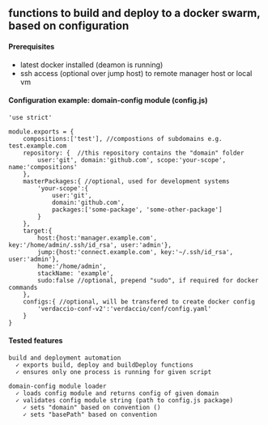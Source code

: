 ## functions to build and deploy to a docker swarm, based on configuration

#### Prerequisites
* latest docker installed (deamon is running)
* ssh access (optional over jump host) to remote manager host or local vm

#### Configuration example: domain-config module (config.js)
```
'use strict'

module.exports = {
	compositions:['test'], //compostions of subdomains e.g. test.example.com
	repository: {  //this repository contains the "domain" folder
		user:'git', domain:'github.com', scope:'your-scope', name:'compositions'
	},
	masterPackages:{ //optional, used for development systems
		'your-scope':{
			user:'git',
			domain:'github.com',
			packages:['some-package', 'some-other-package']
		}
	},
	target:{
		host:{host:'manager.example.com', key:'/home/admin/.ssh/id_rsa', user:'admin'},
		jump:{host:'connect.example.com', key:'~/.ssh/id_rsa', user:'admin'},
		home:'/home/admin',
		stackName: 'example',
		sudo:false //optional, prepend "sudo", if required for docker commands
	},
	configs:{ //optional, will be transfered to create docker config
		'verdaccio-conf-v2':'verdaccio/conf/config.yaml'
	}
}
```

#### Tested features

	build and deployment automation
	  ✓ exports build, deploy and buildDeploy functions
	  ✓ ensures only one process is running for given script

	domain-config module loader
	  ✓ loads config module and returns config of given domain
	  ✓ validates config module string (path to config.js package)
		✓ sets "domain" based on convention ()
		✓ sets "basePath" based on convention
